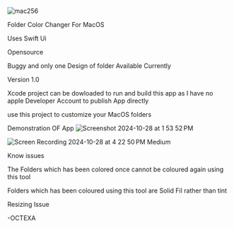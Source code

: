 
![mac256](https://github.com/user-attachments/assets/501f7186-eeb2-459d-b4bc-24d358c73039) 






Folder Color Changer For MacOS<br/>

Uses Swift Ui<br/>

Opensource<br/>

Buggy and only one Design of folder Available Currently<br/>

Version 1.0<br/>

Xcode project can be dowloaded to run and build this app as I have no apple Developer Account to publish App directly<br/>

use this project to customize your MacOS folders<br/>

Demonstration OF App
![Screenshot 2024-10-28 at 1 53 52 PM](https://github.com/user-attachments/assets/3df2b811-f489-4337-8dde-46d60236a9c6)

![Screen Recording 2024-10-28 at 4 22 50 PM Medium](https://github.com/user-attachments/assets/59bbebf4-fa57-4041-b3af-04612cbc84bd)

Know issues 

The Folders which has been colored once cannot be coloured again using this tool<br/>

Folders which has been coloured using this tool are Solid Fil rather than tint <br/>

Resizing Issue<br/>

-OCTEXA

